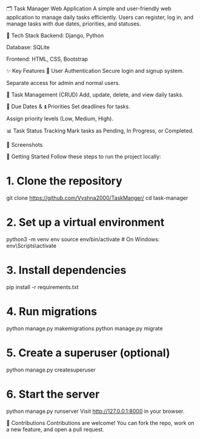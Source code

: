 🗂️ Task Manager Web Application
A simple and user-friendly web application to manage daily tasks efficiently. Users can register, log in, and manage tasks with due dates, priorities, and statuses.

🔧 Tech Stack
Backend: Django, Python

Database: SQLite

Frontend: HTML, CSS, Bootstrap

✨ Key Features
🔐 User Authentication
Secure login and signup system.

Separate access for admin and normal users.

📝 Task Management (CRUD)
Add, update, delete, and view daily tasks.

📅 Due Dates & ⏫ Priorities
Set deadlines for tasks.

Assign priority levels (Low, Medium, High).

📊 Task Status Tracking
Mark tasks as Pending, In Progress, or Completed.

📸 Screenshots


🚀 Getting Started
Follow these steps to run the project locally:

# 1. Clone the repository
git clone  https://github.com/Vyshna2000/TaskManger/
cd task-manager

# 2. Set up a virtual environment
python3 -m venv env
source env/bin/activate   # On Windows: env\Scripts\activate

# 3. Install dependencies
pip install -r requirements.txt

# 4. Run migrations
python manage.py makemigrations
python manage.py migrate

# 5. Create a superuser (optional)
python manage.py createsuperuser

# 6. Start the server
python manage.py runserver
Visit http://127.0.0.1:8000 in your browser.

🤝 Contributions
Contributions are welcome!
You can fork the repo, work on a new feature, and open a pull request.

